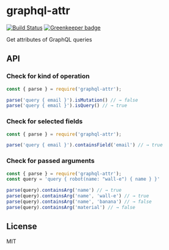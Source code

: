 # graphql-attr

[![Build Status](https://api.travis-ci.org/fstoerkle/graphql-attr.svg?branch=master)](https://travis-ci.org/fstoerkle/graphql-attr) [![Greenkeeper badge](https://badges.greenkeeper.io/fstoerkle/graphql-attr.svg)](https://greenkeeper.io/)

Get attributes of GraphQL queries


## API

### Check for kind of operation

```javascript
const { parse } = require('graphql-attr');

parse('query { email }').isMutation() // → false
parse('query { email }').isQuery() // → true
```
### Check for selected fields

```javascript
const { parse } = require('graphql-attr');

parse('query { email }').containsField('email') // → true
```

### Check for passed arguments

```javascript
const { parse } = require('graphql-attr');
const query = 'query { robot(name: "wall-e") { name } }'

parse(query).containsArg('name') // → true
parse(query).containsArg('name', 'wall-e') // → true
parse(query).containsArg('name', 'banana') // → false
parse(query).containsArg('material') // → false

```

## License

MIT
